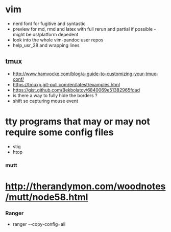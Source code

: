 # vim
* nerd font for fugitive and syntastic 
* preview for md, rmd and latex with full rerun and partial if possible - might be os/platform depedent 
* look into the whole vim-pandoc user repos 
* help_usr_28 and wrapping lines 

## tmux
* http://www.hamvocke.com/blog/a-guide-to-customizing-your-tmux-conf/
* https://tmuxp.git-pull.com/en/latest/examples.html
* https://gist.github.com/Bekbolatov/6840069e51382965fdad
* is there a way to fully hide the borders ? 
* shift so capturing mouse event 

# tty programs that may or may not require some config files 
* stig
* htop



### mutt
# http://therandymon.com/woodnotes/mutt/node58.html

### Ranger
* ranger --copy-config=all



